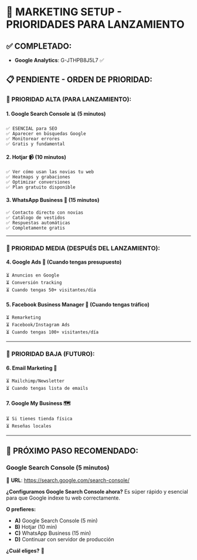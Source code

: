 # 🎯 MARKETING SETUP - PRIORIDADES PARA LANZAMIENTO

## ✅ **COMPLETADO:**
- **Google Analytics**: G-JTHPB8J5L7 ✅

## 📋 **PENDIENTE - ORDEN DE PRIORIDAD:**

### **🥇 PRIORIDAD ALTA (PARA LANZAMIENTO):**

#### **1. Google Search Console** 📊 (5 minutos)
```
✅ ESENCIAL para SEO
✅ Aparecer en búsquedas Google
✅ Monitorear errores
✅ Gratis y fundamental
```

#### **2. Hotjar** 📹 (10 minutos) 
```
✅ Ver cómo usan las novias tu web
✅ Heatmaps y grabaciones
✅ Optimizar conversiones
✅ Plan gratuito disponible
```

#### **3. WhatsApp Business** 📱 (15 minutos)
```
✅ Contacto directo con novias
✅ Catálogo de vestidos
✅ Respuestas automáticas
✅ Completamente gratis
```

---

### **🥈 PRIORIDAD MEDIA (DESPUÉS DEL LANZAMIENTO):**

#### **4. Google Ads** 🎯 (Cuando tengas presupuesto)
```
⏳ Anuncios en Google
⏳ Conversión tracking
⏳ Cuando tengas 50+ visitantes/día
```

#### **5. Facebook Business Manager** 📘 (Cuando tengas tráfico)
```
⏳ Remarketing
⏳ Facebook/Instagram Ads  
⏳ Cuando tengas 100+ visitantes/día
```

---

### **🥉 PRIORIDAD BAJA (FUTURO):**

#### **6. Email Marketing** 📧
```
⏳ Mailchimp/Newsletter
⏳ Cuando tengas lista de emails
```

#### **7. Google My Business** 🗺️
```
⏳ Si tienes tienda física
⏳ Reseñas locales
```

---

## 🚀 **PRÓXIMO PASO RECOMENDADO:**

### **Google Search Console** (5 minutos)
🔗 **URL**: https://search.google.com/search-console/

**¿Configuramos Google Search Console ahora?** Es súper rápido y esencial para que Google indexe tu web correctamente.

**O prefieres:**
- **A)** Google Search Console (5 min)
- **B)** Hotjar (10 min) 
- **C)** WhatsApp Business (15 min)
- **D)** Continuar con servidor de producción

**¿Cuál eliges?** 🤔
